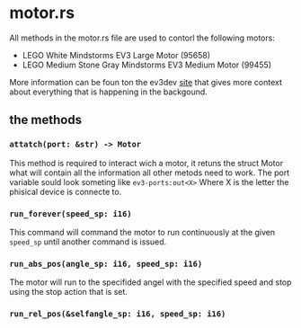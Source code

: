 # motor.rs
All methods in the motor.rs file are used to contorl the following motors:
- LEGO White Mindstorms EV3 Large Motor (95658)
- LEGO Medium Stone Gray Mindstorms EV3 Medium Motor (99455)

More information can be foun ton the ev3dev [site](https://docs.ev3dev.org/projects/lego-linux-drivers/en/ev3dev-stretch/motors.html#tacho-motor-subsystem) that gives more context about everything that is happening in the backgound.

## the methods
### ```attatch(port: &str) -> Motor```
This method is required to interact wich a motor, it retuns the struct Motor what will contain all the information all other metods need to work. The port variable sould look someting like `ev3-ports:out<X>`
Where X is the letter the phisical device is connecte to.

### ```run_forever(speed_sp: i16)```
This command will command the motor to run continuously at the given `speed_sp` until another command is issued.

### ```run_abs_pos(angle_sp: i16, speed_sp: i16)```
The motor will run to the specifided angel with the specified speed and stop using the stop action that is set.

### ```run_rel_pos(&selfangle_sp: i16, speed_sp: i16)```